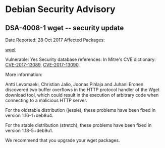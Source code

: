 
Debian Security Advisory
========================


DSA-4008-1 wget -- security update
----------------------------------



Date Reported:
28 Oct 2017
Affected Packages:

[wget](https://packages.debian.org/src:wget)

Vulnerable:
Yes
Security database references:
In Mitre's CVE dictionary: [CVE-2017-13089](https://security-tracker.debian.org/tracker/CVE-2017-13089), [CVE-2017-13090](https://security-tracker.debian.org/tracker/CVE-2017-13090).  

More information:

Antti Levomaeki, Christian Jalio, Joonas Pihlaja and Juhani Eronen
discovered two buffer overflows in the HTTP protocol handler of the Wget
download tool, which could result in the execution of arbitrary code
when connecting to a malicious HTTP server.


For the oldstable distribution (jessie), these problems have been fixed
in version 1.16-1+deb8u4.


For the stable distribution (stretch), these problems have been fixed in
version 1.18-5+deb9u1.


We recommend that you upgrade your wget packages.






